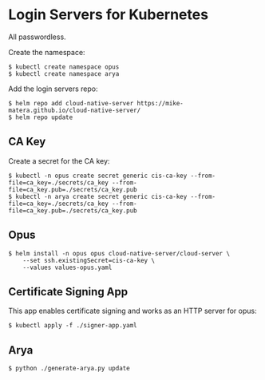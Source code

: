 # Login Servers for Kubernetes 

All passwordless. 

Create the namespace:

```console 
$ kubectl create namespace opus
$ kubectl create namespace arya
```

Add the login servers repo:

```console 
$ helm repo add cloud-native-server https://mike-matera.github.io/cloud-native-server/
$ helm repo update 
```

## CA Key 

Create a secret for the CA key: 

```console 
$ kubectl -n opus create secret generic cis-ca-key --from-file=ca_key=./secrets/ca_key --from-file=ca_key.pub=./secrets/ca_key.pub 
$ kubectl -n arya create secret generic cis-ca-key --from-file=ca_key=./secrets/ca_key --from-file=ca_key.pub=./secrets/ca_key.pub 
```

## Opus 

```console 
$ helm install -n opus opus cloud-native-server/cloud-server \
    --set ssh.existingSecret=cis-ca-key \
    --values values-opus.yaml
```

## Certificate Signing App 

This app enables certificate signing and works as an HTTP server for opus:

```console
$ kubectl apply -f ./signer-app.yaml
``` 

## Arya 

```console 
$ python ./generate-arya.py update
```


